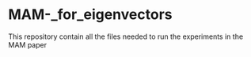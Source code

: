 # MAM-_for_eigenvectors
This repository contain all the files needed to run the experiments in the MAM paper
